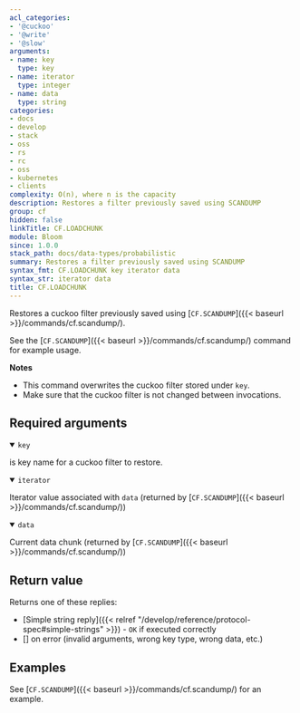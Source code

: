 ```yaml
---
acl_categories:
- '@cuckoo'
- '@write'
- '@slow'
arguments:
- name: key
  type: key
- name: iterator
  type: integer
- name: data
  type: string
categories:
- docs
- develop
- stack
- oss
- rs
- rc
- oss
- kubernetes
- clients
complexity: O(n), where n is the capacity
description: Restores a filter previously saved using SCANDUMP
group: cf
hidden: false
linkTitle: CF.LOADCHUNK
module: Bloom
since: 1.0.0
stack_path: docs/data-types/probabilistic
summary: Restores a filter previously saved using SCANDUMP
syntax_fmt: CF.LOADCHUNK key iterator data
syntax_str: iterator data
title: CF.LOADCHUNK
---
```

Restores a cuckoo filter previously saved using [`CF.SCANDUMP`]({{< baseurl >}}/commands/cf.scandump/).

See the [`CF.SCANDUMP`]({{< baseurl >}}/commands/cf.scandump/) command for example usage.

<note><b>Notes</b>

- This command overwrites the cuckoo filter stored under `key`.
- Make sure that the cuckoo filter is not changed between invocations.

</note>

## Required arguments

<details open><summary><code>key</code></summary>

is key name for a cuckoo filter to restore.
</details>

<details open><summary><code>iterator</code></summary>

Iterator value associated with `data` (returned by [`CF.SCANDUMP`]({{< baseurl >}}/commands/cf.scandump/))
</details>

<details open><summary><code>data</code></summary>

Current data chunk (returned by [`CF.SCANDUMP`]({{< baseurl >}}/commands/cf.scandump/))
</details>

## Return value

Returns one of these replies:

- [Simple string reply]({{< relref "/develop/reference/protocol-spec#simple-strings" >}}) - `OK` if executed correctly
- [] on error (invalid arguments, wrong key type, wrong data, etc.)

## Examples

See [`CF.SCANDUMP`]({{< baseurl >}}/commands/cf.scandump/) for an example.
